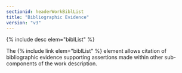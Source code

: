```yaml
---
sectionid: headerWorkBiblList
title: "Bibliographic Evidence"
version: "v3"
---
```


  
{% include desc elem="biblList" %} 
 

The {% include link elem="biblList" %} element allows citation of bibliographic evidence supporting assertions made within other sub-components of the work description.
